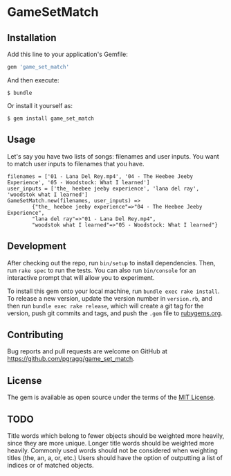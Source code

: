 # GameSetMatch

## Installation

Add this line to your application's Gemfile:

```ruby
gem 'game_set_match'
```

And then execute:

    $ bundle

Or install it yourself as:

    $ gem install game_set_match

## Usage
Let's say you have two lists of songs: filenames and user inputs. You want to match user inputs to filenames that you have. 

```
filenames = ['01 - Lana Del Rey.mp4', '04 - The Heebee Jeeby Experience', '05 - Woodstock: What I learned']
user_inputs = ['the_ heebee jeeby experience', 'lana del ray', 'woodstok what I learned']
GameSetMatch.new(filenames, user_inputs) => 
    	{"the_ heebee jeeby experience"=>"04 - The Heebee Jeeby Experience", 
    	"lana del ray"=>"01 - Lana Del Rey.mp4", 
    	"woodstok what I learned"=>"05 - Woodstock: What I learned"}
```

## Development

After checking out the repo, run `bin/setup` to install dependencies. Then, run `rake spec` to run the tests. You can also run `bin/console` for an interactive prompt that will allow you to experiment.

To install this gem onto your local machine, run `bundle exec rake install`. To release a new version, update the version number in `version.rb`, and then run `bundle exec rake release`, which will create a git tag for the version, push git commits and tags, and push the `.gem` file to [rubygems.org](https://rubygems.org).

## Contributing

Bug reports and pull requests are welcome on GitHub at https://github.com/pgragg/game_set_match.

## License

The gem is available as open source under the terms of the [MIT License](http://opensource.org/licenses/MIT).

## TODO	
Title words which belong to fewer objects should be weighted more heavily, since they are more unique. 
Longer title words should be weighted more heavily. 
Commonly used words should not be considered when weighting titles (the, an, a, or, etc.)
Users should have the option of outputting a list of indices or of matched objects. 

